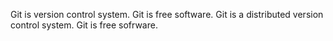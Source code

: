 Git is version control system.
Git is free software.
Git is a distributed version control system.
Git is free sofrware.

